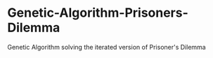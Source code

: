 # Genetic-Algorithm-Prisoners-Dilemma
Genetic Algorithm solving the iterated version of Prisoner's Dilemma 
